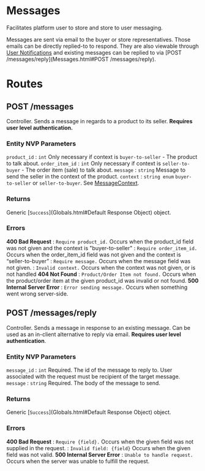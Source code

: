 
# Messages

Facilitates platform user to store and store to user messaging.

Messages are sent via email to the buyer or store representatives. Those emails can be directly replied-to to respond.
They are also viewable through [User Notifications](UserNotifications.html) and existing messages can be replied to
via [POST /messages/reply](Messages.html#POST /messages/reply).

# Routes

## POST /messages

Controller. Sends a message in regards to a product to its seller. **Requires user level authentication.**

### Entity NVP Parameters

`product_id`
:   `int` Only necessary if context is `buyer-to-seller` - The product to talk about.
`order_item_id`
:   `int` Only necessary if context is `seller-to-buyer` - The order item (sale) to talk about.
`message`
:   `string` Message to send the seller in the context of the product.
`context`
:   `string enum` `buyer-to-seller` or `seller-to-buyer`. See [MessageContext](Constants.html#MessageContext).


### Returns

Generic [`Success`](Globals.html#Default Response Object) object.

### Errors

**400 Bad Request**
:   `Require product_id.` Occurs when the product_id field was not given and the context is "buyer-to-seller"
:   `Require order_item_id.` Occurs when the order_item_id field was not given and the context is “seller-to-buyer”
:   `Require message.` Occurs when the message field was not given.
:   `Invalid context.` Occurs when the context was not given, or is not handled
**404 Not Found**
:   `Product/Order Item not found.` Occurs when the product/order item at the given product_id was invalid or not found.
**500 Internal Server Error**
:   `Error sending message.` Occurs when something went wrong server-side.


## POST /messages/reply

Controller. Sends a message in response to an existing message. Can be used as an in-client alternative to reply via email. **Requires user level authentication**.

### Entity NVP Parameters

`message_id`
:   `int` Required. The id of the message to reply to. User associated with the request must be recipient of the target message.
`message`
:   `string` Required. The body of the message to send.

### Returns
Generic [`Success`](Globals.html#Default Response Object) object.

### Errors
**400 Bad Request**
:   `Require {field}.` Occurs when the given field was not supplied in the request.
:   `Invalid field: {field}` Occurs when the given field was not valid.
**500 Internal Server Error**
:   `Unable to handle request.` Occurs when the server was unable to fulfill the request.

